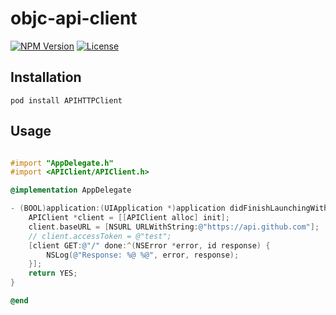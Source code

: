 # objc-api-client

[![NPM Version](https://img.shields.io/cocoapods/v/APIHTTPClient.svg)](https://cocoapods.org/pods/APIHTTPClient) [![License](https://img.shields.io/cocoapods/l/APIHTTPClient.svg)](https://cocoapods.org/pods/APIHTTPClient)

## Installation

`pod install APIHTTPClient`

## Usage

```objective-c

#import "AppDelegate.h"
#import <APIClient/APIClient.h>

@implementation AppDelegate

- (BOOL)application:(UIApplication *)application didFinishLaunchingWithOptions:(NSDictionary *)launchOptions {
    APIClient *client = [[APIClient alloc] init];
    client.baseURL = [NSURL URLWithString:@"https://api.github.com"];
    // client.accessToken = @"test";
    [client GET:@"/" done:^(NSError *error, id response) {
        NSLog(@"Response: %@ %@", error, response);
    }];
    return YES;
}

@end
```

